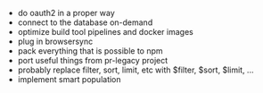 * do oauth2 in a proper way
* connect to the database on-demand
* optimize build tool pipelines and docker images
* plug in browsersync
* pack everything that is possible to npm
* port useful things from pr-legacy project
* probably replace filter, sort, limit, etc with $filter, $sort, $limit, ...
* implement smart population


